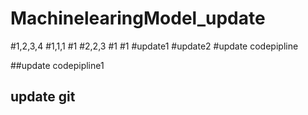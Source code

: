 # MachinelearingModel_update
#1,2,3,4
#1,1,1
#1
#2,2,3
#1
#1
#update1
#update2
#update codepipline

##update codepipline1
## update git
